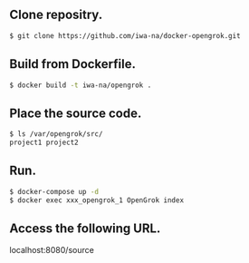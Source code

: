 ## Clone repositry.
```sh
$ git clone https://github.com/iwa-na/docker-opengrok.git
```

## Build from Dockerfile.
```sh
$ docker build -t iwa-na/opengrok .
```

## Place the source code.
```sh
$ ls /var/opengrok/src/
project1 project2
```
## Run.
```sh
$ docker-compose up -d
$ docker exec xxx_opengrok_1 OpenGrok index
```
## Access the following URL.
localhost:8080/source
